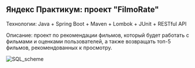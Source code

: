 ## Яндекс Практикум: проект "FilmoRate"

Технологии: Java + Spring Boot + Maven + Lombok + JUnit + RESTful API

Описание: проект по рекомендации фильмов, который будет работать с фильмами и оценками пользователей, а также возвращать топ-5 фильмов, рекомендованных к просмотру. 

![SQL_scheme](https://user-images.githubusercontent.com/92729800/205870382-3c946ece-8866-477f-a796-7e70fa5cc72b.png)
